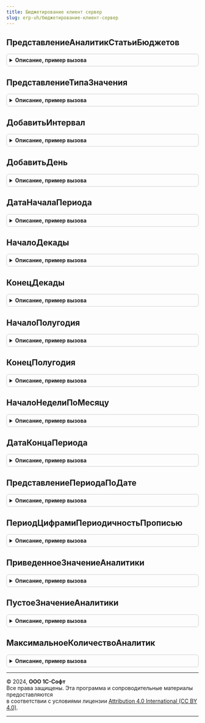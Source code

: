 ```yaml
---
title: Бюджетирование клиент сервер
slug: erp-uh/бюджетирование-клиент-сервер
---
```



## ПредставлениеАналитикСтатьиБюджетов
<details style="margin: 1em 0; padding: 0.5em; border: 1px solid #ccc; border-radius: 6px;">

<summary style="font-weight: bold; cursor: pointer;">Описание, пример вызова</summary>

```bsl

// Функция возвращает используемые аналитики статьи бюджетов, разделенные " / "
//
// Параметры:
// 	 РеквизитыСтатьиБюджетов - Структура, ВыборкаИзРезультатаЗапроса, СтрокаТаблицыЗначений  - реквизиты статьи бюджетов.
//
// Возвращаемое значение:
// 	 Строка - Представление.
//
Функция ПредставлениеАналитикСтатьиБюджетов(РеквизитыСтатьиБюджетов) Экспорт
```

Пример вызова
```bsl
Результат = БюджетированиеКлиентСервер.ПредставлениеАналитикСтатьиБюджетов(РеквизитыСтатьиБюджетов) 
```
</details>

## ПредставлениеТипаЗначения
<details style="margin: 1em 0; padding: 0.5em; border: 1px solid #ccc; border-radius: 6px;">

<summary style="font-weight: bold; cursor: pointer;">Описание, пример вызова</summary>

```bsl

// Заполняет представление типа значения объекта
//
// Параметры:
// 	 Объект - ПланВидовХарактеристикОбъект.АналитикиСтатейБюджетов  - объект, реквизит которого будет заполнен.
//
// Возвращаемое значение:
// 	 Строка - представление типа
//
Функция ПредставлениеТипаЗначения(Объект) Экспорт
```

Пример вызова
```bsl
Результат = БюджетированиеКлиентСервер.ПредставлениеТипаЗначения(Объект) 
```
</details>

## ДобавитьИнтервал
<details style="margin: 1em 0; padding: 0.5em; border: 1px solid #ccc; border-radius: 6px;">

<summary style="font-weight: bold; cursor: pointer;">Описание, пример вызова</summary>

```bsl

// Функция добавляет интервал к дате
//
// Параметры:
//	Дата - Дата - произвольная дата
//	Периодичность - ПеречислениеСсылка.Периодичность - периодичность планирования по сценарию.
//	Смещение - Число - определяет направление и количество периодов, в котором сдвигается дата
//	Кэш - Соответствие - кэш добавления периодов. См. функцию БюджетированиеКлиентСервер.ПреобразоватьПараметрыДанныхВДанныеПериодов.
//
// Возвращаемое значение:
//	Дата - дата, отстоящая от исходной на заданное количество периодов.
//
Функция ДобавитьИнтервал(Дата, Периодичность, Смещение, Кэш = Неопределено) Экспорт
```

Пример вызова
```bsl
Результат = БюджетированиеКлиентСервер.ДобавитьИнтервал(Дата, Периодичность, Смещение, Кэш);
```
</details>

## ДобавитьДень
<details style="margin: 1em 0; padding: 0.5em; border: 1px solid #ccc; border-radius: 6px;">

<summary style="font-weight: bold; cursor: pointer;">Описание, пример вызова</summary>

```bsl

// Функция добавляет заданное количество дней к дате.
//
// Параметры:
// 	Дата - Дата - Произвольная дата
// 	ЧислоДней - Число - Число дней, которые следует добавить к дате.
//
// Возвращаемое значение:
// 	Дата - Итоговая дата.
//
Функция ДобавитьДень(Дата, ЧислоДней) Экспорт
```

Пример вызова
```bsl
Результат = БюджетированиеКлиентСервер.ДобавитьДень(Дата, ЧислоДней) 
```
</details>

## ДатаНачалаПериода
<details style="margin: 1em 0; padding: 0.5em; border: 1px solid #ccc; border-radius: 6px;">

<summary style="font-weight: bold; cursor: pointer;">Описание, пример вызова</summary>

```bsl

// Функция возвращает ближайшую дату начала периода планирования.
//
// Параметры:
//	ДатаВПериоде - Дата - Произвольная дата.
//	Периодичность - ПеречислениеСсылка.Периодичность - Периодичность планирования по сценарию.
//
// Возвращаемое значение:
//	Дата - ближайшая дата начала периода планирования.
//
Функция ДатаНачалаПериода(ДатаВПериоде, Периодичность) Экспорт
```

Пример вызова
```bsl
Результат = БюджетированиеКлиентСервер.ДатаНачалаПериода(ДатаВПериоде, Периодичность) 
```
</details>

## НачалоДекады
<details style="margin: 1em 0; padding: 0.5em; border: 1px solid #ccc; border-radius: 6px;">

<summary style="font-weight: bold; cursor: pointer;">Описание, пример вызова</summary>

```bsl

// Функция возвращает начало декады по дате.
//
// Параметры:
//	Дата - Дата - Произвольная дата.
//
// Возвращаемое значение:
//	Дата - начало декады для переданной даты.
//
Функция НачалоДекады(Дата) Экспорт
```

Пример вызова
```bsl
Результат = БюджетированиеКлиентСервер.НачалоДекады(Дата) 
```
</details>

## КонецДекады
<details style="margin: 1em 0; padding: 0.5em; border: 1px solid #ccc; border-radius: 6px;">

<summary style="font-weight: bold; cursor: pointer;">Описание, пример вызова</summary>

```bsl

// Функция возвращает конец декады по дате.
//
// Параметры:
//	Дата - Дата - Произвольная дата.
//
// Возвращаемое значение:
//	Дата - конец декады для переданной даты.
//
Функция КонецДекады(Дата) Экспорт
```

Пример вызова
```bsl
Результат = БюджетированиеКлиентСервер.КонецДекады(Дата) 
```
</details>

## НачалоПолугодия
<details style="margin: 1em 0; padding: 0.5em; border: 1px solid #ccc; border-radius: 6px;">

<summary style="font-weight: bold; cursor: pointer;">Описание, пример вызова</summary>

```bsl

// Функция возвращает начало полугодия по дате.
//
// Параметры:
//	Дата - Дата - Произвольная дата.
//
// Возвращаемое значение:
//	Дата - начало полугодия для переданной даты.
//
Функция НачалоПолугодия(Дата) Экспорт
```

Пример вызова
```bsl
Результат = БюджетированиеКлиентСервер.НачалоПолугодия(Дата) 
```
</details>

## КонецПолугодия
<details style="margin: 1em 0; padding: 0.5em; border: 1px solid #ccc; border-radius: 6px;">

<summary style="font-weight: bold; cursor: pointer;">Описание, пример вызова</summary>

```bsl

// Функция возвращает конец полугодия по дате.
//
// Параметры:
//	Дата - Дата - Произвольная дата.
//
// Возвращаемое значение:
//	Дата - начало полугодия для переданной даты.
//
Функция КонецПолугодия(Дата) Экспорт
```

Пример вызова
```bsl
Результат = БюджетированиеКлиентСервер.КонецПолугодия(Дата) 
```
</details>

## НачалоНеделиПоМесяцу
<details style="margin: 1em 0; padding: 0.5em; border: 1px solid #ccc; border-radius: 6px;">

<summary style="font-weight: bold; cursor: pointer;">Описание, пример вызова</summary>

```bsl

// Функция возвращает дату начала недели с учетом начала месяца
//
// Параметры:
//	Дата - Дата - Произвольная дата.
//
// Возвращаемое значение:
//	Дата - начало недели.
//
Функция НачалоНеделиПоМесяцу(Дата) Экспорт
```

Пример вызова
```bsl
Результат = БюджетированиеКлиентСервер.НачалоНеделиПоМесяцу(Дата) 
```
</details>

## ДатаКонцаПериода
<details style="margin: 1em 0; padding: 0.5em; border: 1px solid #ccc; border-radius: 6px;">

<summary style="font-weight: bold; cursor: pointer;">Описание, пример вызова</summary>

```bsl

// Функция возвращает дату окончания периода
//
// Параметры:
//	Дата - Дата - произвольная дата.
//	Периодичность - ПеречислениеСсылка.Периодичность - периодичность планирования по сценарию.
//
// Возвращаемое значение:
//	Дата - дата окончания периода.
//
Функция ДатаКонцаПериода(Дата, Периодичность) Экспорт
```

Пример вызова
```bsl
Результат = БюджетированиеКлиентСервер.ДатаКонцаПериода(Дата, Периодичность) 
```
</details>

## ПредставлениеПериодаПоДате
<details style="margin: 1em 0; padding: 0.5em; border: 1px solid #ccc; border-radius: 6px;">

<summary style="font-weight: bold; cursor: pointer;">Описание, пример вызова</summary>

```bsl

// Функция возвращает представление периода с учетом периодичности
//
// Параметры:
//	ДатаНачала - Дата - произвольная дата.
//	Периодичность - ПеречислениеСсылка.Периодичность - периодичность.
//
// Возвращаемое значение:
//	Строка - представление периода.
//
Функция ПредставлениеПериодаПоДате(ДатаНачала, Периодичность) Экспорт
```

Пример вызова
```bsl
Результат = БюджетированиеКлиентСервер.ПредставлениеПериодаПоДате(ДатаНачала, Периодичность) 
```
</details>

## ПериодЦифрамиПериодичностьПрописью
<details style="margin: 1em 0; padding: 0.5em; border: 1px solid #ccc; border-radius: 6px;">

<summary style="font-weight: bold; cursor: pointer;">Описание, пример вызова</summary>

```bsl

// Функция возвращает число цифрами и период в нужном падеже
//
// Параметры:
// 	 ЧислоПериодов - Число - количество периодов
// 	 Периодичность - ПеречислениеСсылка.Периодичность - периодичность периодов.
//
// Возвращаемое значение:
// 	 Строка - Представление.
//
Функция ПериодЦифрамиПериодичностьПрописью(ЧислоПериодов, Периодичность) Экспорт
```

Пример вызова
```bsl
Результат = БюджетированиеКлиентСервер.ПериодЦифрамиПериодичностьПрописью(ЧислоПериодов, Периодичность) 
```
</details>

## ПриведенноеЗначениеАналитики
<details style="margin: 1em 0; padding: 0.5em; border: 1px solid #ccc; border-radius: 6px;">

<summary style="font-weight: bold; cursor: pointer;">Описание, пример вызова</summary>

```bsl

// Возвращает значение аналитики, приведенное к типу. Тип аналитики может включать или не включать тип Неопределено.
// Значение будет приведено к исходному типу, без неопределено. Но если приведенное значение пустое, то оно приводится к
// неопределено.
//
// Параметры:
// 	ЗначениеАналитики - Произвольный - Значение, которое необходимо привести к типу.
// 	ОписаниеТиповАналитики - ОписаниеТипов - Описание типов, к которому необходимо привести значение
// 						Но если приведенное значение - пустое, оно будет приведено к Неопределено.
//
// Возвращаемое значение:
// 	Произвольный - Значение аналитики, приведенное к типу. Если значение аналитики не заполнено, то вернется Неопределено,
// 						вне зависимости от исходного описания типов.
//
Функция ПриведенноеЗначениеАналитики(Знач ЗначениеАналитики, Знач ОписаниеТиповАналитики) Экспорт
```

Пример вызова
```bsl
Результат = БюджетированиеКлиентСервер.ПриведенноеЗначениеАналитики(ЗначениеАналитики, ОписаниеТиповАналитики) 
```
</details>

## ПустоеЗначениеАналитики
<details style="margin: 1em 0; padding: 0.5em; border: 1px solid #ccc; border-radius: 6px;">

<summary style="font-weight: bold; cursor: pointer;">Описание, пример вызова</summary>

```bsl

Функция ПустоеЗначениеАналитики() Экспорт
```

Пример вызова
```bsl
Результат = БюджетированиеКлиентСервер.ПустоеЗначениеАналитики() 
```
</details>

## МаксимальноеКоличествоАналитик
<details style="margin: 1em 0; padding: 0.5em; border: 1px solid #ccc; border-radius: 6px;">

<summary style="font-weight: bold; cursor: pointer;">Описание, пример вызова</summary>

```bsl

// Возвращает количество аналитик в бюджетировании
//
// Возвращаемое значение:
// 	Число - Количество поддерживаемых в бюджетировании аналитик.
//
Функция МаксимальноеКоличествоАналитик() Экспорт
```

Пример вызова
```bsl
Результат = БюджетированиеКлиентСервер.МаксимальноеКоличествоАналитик() 
```
</details>

---

© 2024, **ООО 1С-Софт**  
Все права защищены. Эта программа и сопроводительные материалы предоставляются  
в соответствии с условиями лицензии [Attribution 4.0 International (CC BY 4.0)](https://creativecommons.org/licenses/by/4.0/legalcode).

---
